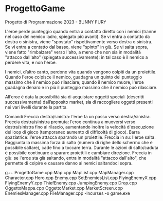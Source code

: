 # ProgettoGame
Progetto di Programmazione 2023 - BUNNY FURY

L'eroe perde punteggio quando entra a contatto diretto con i nemici (tranne nel caso del nemico ladro, spiegato più avanti). Se vi entra a contatto da destra o sinistra, viene "spostato" rispettivamente verso destra o sinistra. Se vi entra a contatto dal basso, viene "spinto" in giù. Se vi salta sopra, viene fatto "rimbalzare" verso l'alto, a meno che non sia in modalità "attacco dall'alto" (spiegata successivamente): in tal caso è il nemico a perdere vita, e non l'eroe.

I nemici, d’altro canto, perdono vita quando vengono colpiti da un proiettile. Quando l'eroe colpisce il nemico, guadagna un quinto del punteggio massimo che il nemico può rilasciare; quando il nemico muore, l'eroe guadagna denaro e in più il punteggio massimo che il nemico può rilasciare.

All’eroe è data la possibilità sia di acquistare oggetti speciali (descritti successivamente) dall’apposito market, sia di raccogliere oggetti presenti nei vari livelli durante la partita.

Comandi
Freccia destra/sinistra: l'eroe fa un passo verso destra/sinistra.
Freccia destra/sinistra premuta: l'eroe continua a muoversi verso destra/sinistra fino al rilascio, aumentando inoltre la velocità d'esecuzione del loop di gioco (temporaneo aumento di difficoltà di gioco).
Barra spaziatrice: l'eroe attacca sparando un proiettile.
Freccia in su: l'eroe salta. Raggiunta la massima forza di salto (numero di righe dello schermo che è possibile saltare), cade fino a toccare terra. Durante le azioni di salto/caduta è possibile continuare a sparare proiettili e cambiare direzione.
Freccia in giù: se l'eroe sta già saltando, entra in modalità "attacco dall'alto", che permette di colpire e causare danno ai nemici saltandoci sopra.

g++ ProgettoGame.cpp Map.cpp MapList.cpp MapManager.cpp Character.cpp Hero.cpp Enemy.cpp SetEnemiesList.cpp FlyingEnemyX.cpp FlyingEnemyY.cpp ThiefEnemy.cpp JumpingEnemy.cpp Drop.cpp OggettoMappa.cpp OggettoMarket.cpp MarketScreen.cpp EnemiesManager.cpp FileManager.cpp -lncurses -o game.exe
